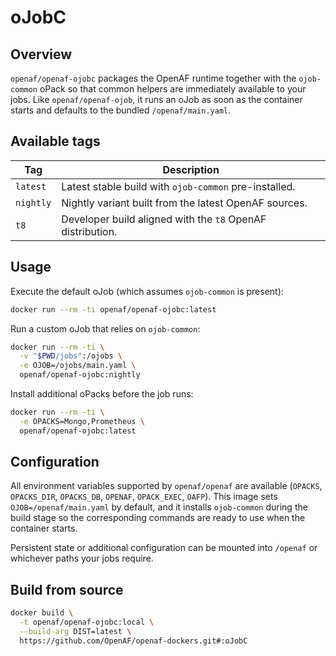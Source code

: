 # oJobC

## Overview

`openaf/openaf-ojobc` packages the OpenAF runtime together with the `ojob-common` oPack so that common helpers are immediately available to your jobs. Like `openaf/openaf-ojob`, it runs an oJob as soon as the container starts and defaults to the bundled `/openaf/main.yaml`.

## Available tags

| Tag | Description |
|-----|-------------|
| `latest` | Latest stable build with `ojob-common` pre-installed. |
| `nightly` | Nightly variant built from the latest OpenAF sources. |
| `t8` | Developer build aligned with the `t8` OpenAF distribution. |

## Usage

Execute the default oJob (which assumes `ojob-common` is present):

```sh
docker run --rm -ti openaf/openaf-ojobc:latest
```

Run a custom oJob that relies on `ojob-common`:

```sh
docker run --rm -ti \
  -v "$PWD/jobs":/ojobs \
  -e OJOB=/ojobs/main.yaml \
  openaf/openaf-ojobc:nightly
```

Install additional oPacks before the job runs:

```sh
docker run --rm -ti \
  -e OPACKS=Mongo,Prometheus \
  openaf/openaf-ojobc:latest
```

## Configuration

All environment variables supported by `openaf/openaf` are available (`OPACKS`, `OPACKS_DIR`, `OPACKS_DB`, `OPENAF`, `OPACK_EXEC`, `OAFP`). This image sets `OJOB=/openaf/main.yaml` by default, and it installs `ojob-common` during the build stage so the corresponding commands are ready to use when the container starts.

Persistent state or additional configuration can be mounted into `/openaf` or whichever paths your jobs require.

## Build from source

```sh
docker build \
  -t openaf/openaf-ojobc:local \
  --build-arg DIST=latest \
  https://github.com/OpenAF/openaf-dockers.git#:oJobC
```
